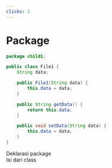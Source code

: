 ```yaml
---
clicks: 2
---
```


# Package

<div class='grid grid-cols-2 mt-4'>

```java {all|1|4-16}
package child1;

public class File1 {
    String data;

    public File1(String data) {
        this.data = data;
    }

    public String getData() {
        return this.data;
    }

    public void setData(String data) {
        this.data = data;
    }
}
```

<div class='ml-4'>
<div v-click-hide="2" v-click='1' class='text-sm mt-4'>
<carbon-arrow-left class='inline'/> Deklarasi package
</div>
<div v-click="2" class='text-sm mt-32'>
<carbon-arrow-left class='inline'/> Isi dari class
</div>
</div>
</div>
